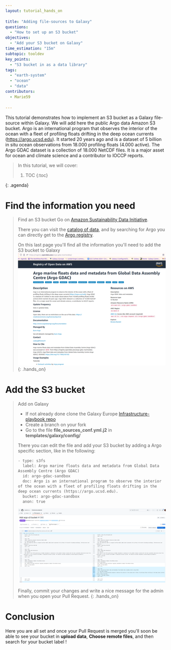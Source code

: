 ```yaml
---
layout: tutorial_hands_on

title: "Adding file-sources to Galaxy"
questions:
  - "How to set up an S3 bucket"
objectives:
  - "Add your S3 bucket on Galaxy"
time_estimation: "15m"
subtopic: tooldev
key_points:
  - "S3 bucket in as a data library"
tags:
  - "earth-system"
  - "ocean"
  - "data"
contributors:
  - Marie59

---
```



This tutorial demonstrates how to implement an S3 bucket as a Galaxy file-source within Galaxy. We will add here the public Argo data Amazon S3 bucket.
Argo is an international program that observes the interior of the ocean with a fleet of profiling floats drifting in the deep ocean currents (https://argo.ucsd.edu). It started 20 years ago and is a dataset of 5 billion in situ ocean observations from 18.000 profiling floats (4.000 active). The Argo GDAC dataset is a collection of 18.000 NetCDF files. It is a major asset for ocean and climate science and a contributor to IOCCP reports.


> <agenda-title></agenda-title>
>
> In this tutorial, we will cover:
>
> 1. TOC
> {:toc}
>
{: .agenda}

# Find the information you need
> <hands-on-title>Find an S3 bucket</hands-on-title>
> Go on [Amazon Sustainability Data Initiative](https://exchange.aboutamazon.com/data-initiative). 
>
> There you can visit the [catalog of data](https://registry.opendata.aws/collab/asdi/), and by searching for Argo you can directly get to the [Argo registry](https://registry.opendata.aws/argo-gdac-marinedata/).
>
> On this last page you'll find all the information you'll need to add the S3 bucket to Galaxy 
> ![Image of the Argo registry on amazon](../../images/s3_bucket/argo_registry.png)
{: .hands_on}


# Add the S3 bucket 

> <hands-on-title>Add on Galaxy</hands-on-title>
>    - If not already done clone the Galaxy Europe [Infrastructure-playbook repo](https://github.com/usegalaxy-eu/infrastructure-playbook/tree/master)
>    - Create a branch on your fork
>    - Go to the file **file_sources_conf.yml.j2** in **templates/galaxy/config/**
>
> There you can edit the file and add your S3 bucket by adding a Argo specific section, like in the following:
> ```
> - type: s3fs
>   label: Argo marine floats data and metadata from Global Data Assembly Centre (Argo GDAC)
>   id: argo-gdac-sandbox
>   doc: Argo is an international program to observe the interior of the ocean with a fleet of profiling floats drifting in the deep ocean currents (https://argo.ucsd.edu). 
>   bucket: argo-gdac-sandbox
>   anon: true
> ```
> ![Image of the file_sources_conf.yml.j2 file with th argo bucket added](../../images/s3_bucket/s3_in_galaxy.png)
>
> Finally, commit your changes and write a nice message for the admin when you open your Pull Request.
{: .hands_on}

# Conclusion 
Here you are all set and once your Pull Request is merged you'll soon be able to see your bucket in **upload data**, **Choose remote files**, and then search for your bucket label !

